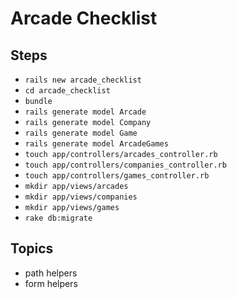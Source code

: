 # Arcade Checklist


## Steps

* `rails new arcade_checklist`
* `cd arcade_checklist`
* `bundle`
* `rails generate model Arcade`
* `rails generate model Company`
* `rails generate model Game`
* `rails generate model ArcadeGames`
* `touch app/controllers/arcades_controller.rb`
* `touch app/controllers/companies_controller.rb`
* `touch app/controllers/games_controller.rb`
* `mkdir app/views/arcades`
* `mkdir app/views/companies`
* `mkdir app/views/games`
* `rake db:migrate`


## Topics

* path helpers
* form helpers
